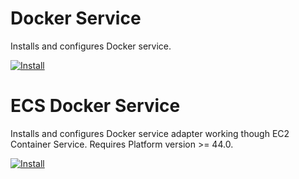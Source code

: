 # Docker Service

Installs and configures Docker service.

[![Install](https://raw.github.com/qubell-bazaar/component-skeleton/master/img/install.png)](https://express.qubell.com/applications/upload?metadataUrl=https://raw.github.com/qubell-bazaar/docker/master/meta.yml)


# ECS Docker Service

Installs and configures Docker service adapter working though EC2 Container Service. 
Requires Platform version >= 44.0.

[![Install](https://raw.github.com/qubell-bazaar/component-skeleton/master/img/install.png)](https://express.qubell.com/applications/upload?metadataUrl=https://raw.github.com/qubell-bazaar/docker/master/meta-ecs.yml)
